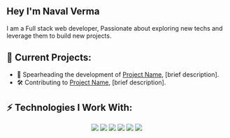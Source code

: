 ## Hey I'm Naval Verma

I am a Full stack web developer, Passionate about exploring new techs and leverage them to build new projects.

## 💼 Current Projects:
- 🚀 Spearheading the development of [Project Name](https://project-link.com), [brief description].
- 🛠️ Contributing to [Project Name](https://project-link.com), [brief description].

## ⚡ Technologies I Work With:

<p align="center">
  <img src="https://img.shields.io/badge/Kubernetes-326CE5?logo=kubernetes&logoColor=white&style=for-the-badge" />
  <img src="https://img.shields.io/badge/Docker-2496ED?logo=docker&logoColor=white&style=for-the-badge" />
  <img src="https://img.shields.io/badge/AWS-232F3E?logo=amazon-aws&logoColor=white&style=for-the-badge" />
  <img src="https://img.shields.io/badge/Git-F05032?logo=git&logoColor=white&style=for-the-badge" />
  <img src="https://img.shields.io/badge/Linux-FCC624?logo=linux&logoColor=black&style=for-the-badge" />
  <img src="https://img.shields.io/badge/Python-3776AB?logo=python&logoColor=white&style=for-the-badge" />
  <!-- Add more logos as needed -->
</p>

